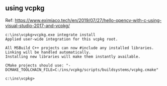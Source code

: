 

## using vcpkg

Ref: https://www.eximiaco.tech/en/2019/07/27/hello-opencv-with-c-using-visual-studio-2017-and-vcpkg/
```console
c:\ins\vcpkg>vcpkg.exe integrate install
Applied user-wide integration for this vcpkg root.

All MSBuild C++ projects can now #include any installed libraries.
Linking will be handled automatically.
Installing new libraries will make them instantly available.

CMake projects should use: "-DCMAKE_TOOLCHAIN_FILE=C:/ins/vcpkg/scripts/buildsystems/vcpkg.cmake"

c:\ins\vcpkg>
```
